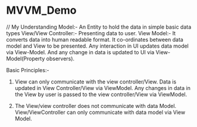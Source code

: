# MVVM_Demo
// My Understanding
Model:- An Entity to hold the data in simple basic data types
View/View Controller:- Presenting data to user.
View Model:-  It converts data into human readable format. It co-ordinates between data model and View to be presented. Any interaction in UI updates data model via View-Model. And any change in data is updated to UI via View-Model(Property observers).

Basic Principles:-
1. View can only communicate with the view controller/View. Data is updated in View Controller/View via ViewModel. Any changes in data in the View by user is passed to the view controller/View via ViewModel.

2. The View/view controller does not communicate with data Model. View/ViewController can only communicate with data model via View Model.
